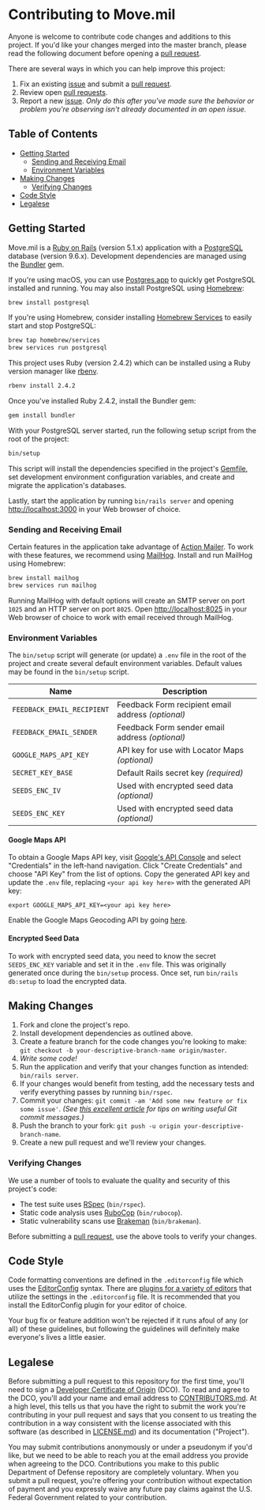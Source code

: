 # Contributing to Move.mil

Anyone is welcome to contribute code changes and additions to this project. If you'd like your changes merged into the master branch, please read the following document before opening a [pull request][pulls].

There are several ways in which you can help improve this project:

1. Fix an existing [issue][issues] and submit a [pull request][pulls].
1. Review open [pull requests][pulls].
1. Report a new [issue][issues]. _Only do this after you've made sure the behavior or problem you're observing isn't already documented in an open issue._

## Table of Contents

- [Getting Started](#getting-started)
    - [Sending and Receiving Email](#sending-and-receiving-email)
    - [Environment Variables](#environment-variables)
- [Making Changes](#making-changes)
    - [Verifying Changes](#verifying-changes)
- [Code Style](#code-style)
- [Legalese](#legalese)

## Getting Started

Move.mil is a [Ruby on Rails](http://rubyonrails.org) (version 5.1.x) application with a [PostgreSQL](https://www.postgresql.org) database (version 9.6.x). Development dependencies are managed using the [Bundler](http://bundler.io) gem.

If you're using macOS, you can use [Postgres.app](https://postgresapp.com) to quickly get PostgreSQL installed and running. You may also install PostgreSQL using [Homebrew](https://brew.sh):

```sh
brew install postgresql
```

If you're using Homebrew, consider installing [Homebrew Services](https://github.com/Homebrew/homebrew-services) to easily start and stop PostgreSQL:

```sh
brew tap homebrew/services
brew services run postgresql
```

This project uses Ruby (version 2.4.2) which can be installed using a Ruby version manager like [rbenv](https://github.com/rbenv/rbenv).

```sh
rbenv install 2.4.2
```

Once you've installed Ruby 2.4.2, install the Bundler gem:

```sh
gem install bundler
```

With your PostgreSQL server started, run the following setup script from the root of the project:

```sh
bin/setup
```

This script will install the dependencies specified in the project's [Gemfile][gemfile], set development environment configuration variables, and create and migrate the application's databases.

Lastly, start the application by running `bin/rails server` and opening [http://localhost:3000](http://localhost:3000) in your Web browser of choice.

### Sending and Receiving Email

Certain features in the application take advantage of [Action Mailer](http://guides.rubyonrails.org/action_mailer_basics.html). To work with these features, we recommend using [MailHog](https://github.com/mailhog/MailHog). Install and run MailHog using Homebrew:

```sh
brew install mailhog
brew services run mailhog
```

Running MailHog with default options will create an SMTP server on port `1025` and an HTTP server on port `8025`. Open [http://localhost:8025](http://localhost:8025) in your Web browser of choice to work with email received through MailHog.

### Environment Variables

The `bin/setup` script will generate (or update) a `.env` file in the root of the project and create several default environment variables. Default values may be found in the `bin/setup` script.

| Name                       | Description |
|----------------------------|-------------|
| `FEEDBACK_EMAIL_RECIPIENT` | Feedback Form recipient email address _(optional)_ |
| `FEEDBACK_EMAIL_SENDER`    | Feedback Form sender email address _(optional)_ |
| `GOOGLE_MAPS_API_KEY`      | API key for use with Locator Maps _(optional)_ |
| `SECRET_KEY_BASE`          | Default Rails secret key _(required)_ |
| `SEEDS_ENC_IV`             | Used with encrypted seed data _(optional)_ |
| `SEEDS_ENC_KEY`            | Used with encrypted seed data _(optional)_ |

#### Google Maps API

To obtain a Google Maps API key, visit [Google's API Console](https://console.developers.google.com) and select "Credentials" in the left-hand navigation. Click "Create Credentials" and choose "API Key" from the list of options. Copy the generated API key and update the `.env` file, replacing `<your api key here>` with the generated API key:

```
export GOOGLE_MAPS_API_KEY=<your api key here>
```

Enable the Google Maps Geocoding API by going [here](https://console.developers.google.com/apis/api/geocoding_backend).

#### Encrypted Seed Data

To work with encrypted seed data, you need to know the secret `SEEDS_ENC_KEY` variable and set it in the `.env` file. This was originally generated once during the `bin/setup` process. Once set, run `bin/rails db:setup` to load the encrypted data.

## Making Changes

1. Fork and clone the project's repo.
1. Install development dependencies as outlined above.
1. Create a feature branch for the code changes you're looking to make: `git checkout -b your-descriptive-branch-name origin/master`.
1. _Write some code!_
1. Run the application and verify that your changes function as intended: `bin/rails server`.
1. If your changes would benefit from testing, add the necessary tests and verify everything passes by running `bin/rspec`.
1. Commit your changes: `git commit -am 'Add some new feature or fix some issue'`. _(See [this excellent article](https://chris.beams.io/posts/git-commit) for tips on writing useful Git commit messages.)_
1. Push the branch to your fork: `git push -u origin your-descriptive-branch-name`.
1. Create a new pull request and we'll review your changes.

### Verifying Changes

We use a number of tools to evaluate the quality and security of this project's code:

- The test suite uses [RSpec](http://rspec.info) (`bin/rspec`).
- Static code analysis uses [RuboCop](https://github.com/bbatsov/rubocop) (`bin/rubocop`).
- Static vulnerability scans use [Brakeman](http://brakemanscanner.org) (`bin/brakeman`).

Before submitting a [pull request][pulls], use the above tools to verify your changes.

## Code Style

Code formatting conventions are defined in the `.editorconfig` file which uses the [EditorConfig](http://editorconfig.org) syntax. There are [plugins for a variety of editors](http://editorconfig.org/#download) that utilize the settings in the `.editorconfig` file. It is recommended that you install the EditorConfig plugin for your editor of choice.

Your bug fix or feature addition won't be rejected if it runs afoul of any (or all) of these guidelines, but following the guidelines will definitely make everyone's lives a little easier.

## Legalese

Before submitting a pull request to this repository for the first time, you'll need to sign a [Developer Certificate of Origin](https://developercertificate.org) (DCO). To read and agree to the DCO, you'll add your name and email address to [CONTRIBUTORS.md][contributors]. At a high level, this tells us that you have the right to submit the work you're contributing in your pull request and says that you consent to us treating the contribution in a way consistent with the license associated with this software (as described in [LICENSE.md][license]) and its documentation ("Project").

You may submit contributions anonymously or under a pseudonym if you'd like, but we need to be able to reach you at the email address you provide when agreeing to the DCO. Contributions you make to this public Department of Defense repository are completely voluntary. When you submit a pull request, you're offering your contribution without expectation of payment and you expressly waive any future pay claims against the U.S. Federal Government related to your contribution.

[contributors]: https://github.com/deptofdefense/move.mil/blob/master/CONTRIBUTORS.md
[gemfile]: https://github.com/deptofdefense/move.mil/blob/master/Gemfile
[issues]: https://github.com/deptofdefense/move.mil/issues
[license]: https://github.com/deptofdefense/move.mil/blob/master/LICENSE.md
[pulls]: https://github.com/deptofdefense/move.mil/pulls
